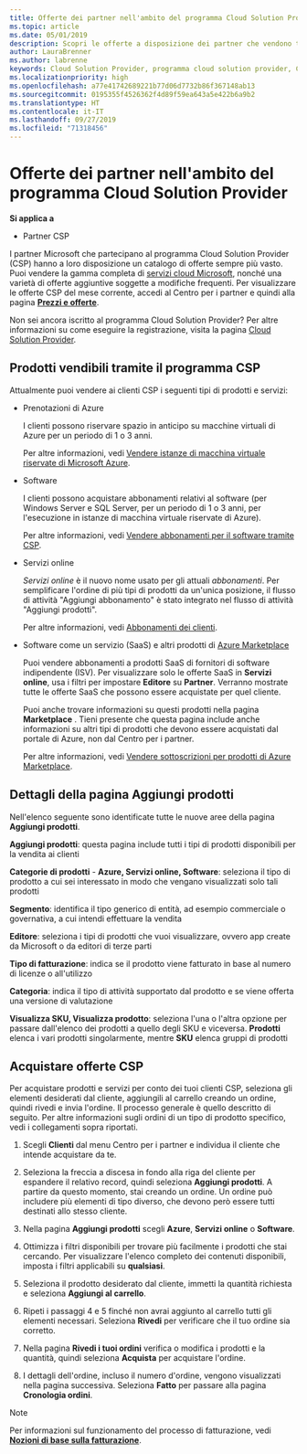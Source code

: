 ```yaml
---
title: Offerte dei partner nell'ambito del programma Cloud Solution Provider | Centro per i partner
ms.topic: article
ms.date: 05/01/2019
description: Scopri le offerte a disposizione dei partner che vendono tramite il programma Cloud Solution Provider.
author: LauraBrenner
ms.author: labrenne
keywords: Cloud Solution Provider, programma cloud solution provider, CSP, aggiungere un prodotto, vendere ai clienti, offerte partner, offerte CSP, servizi basati sul cloud, Azure, Office 365, Dynamics, partner CSP, vendere in CSP, istanze riservate Azure, istanze di macchina virtuale riservate di Azure, prenotazioni di Azure, servizi online, software in abbonamento, AHUB, SQL Server su Azure, Windows Server in Azure, abbonamenti dei clienti
ms.localizationpriority: high
ms.openlocfilehash: a77e41742689221b77d06d7732b86f367148ab13
ms.sourcegitcommit: 0195355f4526362f4d89f59ea643a5e422b6a9b2
ms.translationtype: HT
ms.contentlocale: it-IT
ms.lasthandoff: 09/27/2019
ms.locfileid: "71318456"
---
```

# <a name="partner-offers-in-the-cloud-solution-provider-program"></a>Offerte dei partner nell'ambito del programma Cloud Solution Provider 

**Si applica a**

-  Partner CSP

I partner Microsoft che partecipano al programma Cloud Solution Provider (CSP) hanno a loro disposizione un catalogo di offerte sempre più vasto. Puoi vendere la gamma completa di [servizi cloud Microsoft](https://partner.microsoft.com/cloud-solution-provider/products-and-services), nonché una varietà di offerte aggiuntive soggette a modifiche frequenti. Per visualizzare le offerte CSP del mese corrente, accedi al Centro per i partner e quindi alla pagina [**Prezzi e offerte**](https://partnercenter.microsoft.com/pcv/sales).  

Non sei ancora iscritto al programma Cloud Solution Provider? Per altre informazioni su come eseguire la registrazione, visita la pagina [Cloud Solution Provider](https://partner.microsoft.com/cloud-solution-provider). 

## <a name="what-you-can-sell-through-csp"></a>Prodotti vendibili tramite il programma CSP

Attualmente puoi vendere ai clienti CSP i seguenti tipi di prodotti e servizi:

- Prenotazioni di Azure<br> 

    I clienti possono riservare spazio in anticipo su macchine virtuali di Azure per un periodo di 1 o 3 anni.<br>
    
    Per altre informazioni, vedi [Vendere istanze di macchina virtuale riservate di Microsoft Azure](azure-reservations.md).

- Software<br>

    I clienti possono acquistare abbonamenti relativi al software (per Windows Server e SQL Server, per un periodo di 1 o 3 anni, per l'esecuzione in istanze di macchina virtuale riservate di Azure).<br>
 
    Per altre informazioni, vedi [Vendere abbonamenti per il software tramite CSP](csp-software-subscriptions.md).  

- Servizi online<br>

    *Servizi online* è il nuovo nome usato per gli attuali *abbonamenti*. Per semplificare l'ordine di più tipi di prodotti da un'unica posizione, il flusso di attività "Aggiungi abbonamento" è stato integrato nel flusso di attività "Aggiungi prodotti".<br>
    
    Per altre informazioni, vedi [Abbonamenti dei clienti](customer-subscriptions.md).

- Software come un servizio (SaaS) e altri prodotti di [Azure Marketplace](https://azuremarketplace.microsoft.com/marketplace)<br>

    Puoi vendere abbonamenti a prodotti SaaS di fornitori di software indipendente (ISV). Per visualizzare solo le offerte SaaS in **Servizi online**, usa i filtri per impostare **Editore** su **Partner**. Verranno mostrate tutte le offerte SaaS che possono essere acquistate per quel cliente.<br>
    
    Puoi anche trovare informazioni su questi prodotti nella pagina **Marketplace** . Tieni presente che questa pagina include anche informazioni su altri tipi di prodotti che devono essere acquistati dal portale di Azure, non dal Centro per i partner.<br>

    Per altre informazioni, vedi [Vendere sottoscrizioni per prodotti di Azure Marketplace](sell-marketplace-products.md).

## <a name="add-products-page-details"></a>Dettagli della pagina Aggiungi prodotti

Nell'elenco seguente sono identificate tutte le nuove aree della pagina **Aggiungi prodotti**.

**Aggiungi prodotti**: questa pagina include tutti i tipi di prodotti disponibili per la vendita ai clienti

**Categorie di prodotti** - **Azure, Servizi online, Software**: seleziona il tipo di prodotto a cui sei interessato in modo che vengano visualizzati solo tali prodotti

**Segmento**: identifica il tipo generico di entità, ad esempio commerciale o governativa, a cui intendi effettuare la vendita

**Editore**: seleziona i tipi di prodotti che vuoi visualizzare, ovvero app create da Microsoft o da editori di terze parti

**Tipo di fatturazione**: indica se il prodotto viene fatturato in base al numero di licenze o all'utilizzo

**Categoria**: indica il tipo di attività supportato dal prodotto e se viene offerta una versione di valutazione

**Visualizza SKU, Visualizza prodotto**: seleziona l'una o l'altra opzione per passare dall'elenco dei prodotti a quello degli SKU e viceversa. **Prodotti** elenca i vari prodotti singolarmente, mentre **SKU** elenca gruppi di prodotti

## <a name="buy-csp-offers"></a>Acquistare offerte CSP

Per acquistare prodotti e servizi per conto dei tuoi clienti CSP, seleziona gli elementi desiderati dal cliente, aggiungili al carrello creando un ordine, quindi rivedi e invia l'ordine. Il processo generale è quello descritto di seguito. Per altre informazioni sugli ordini di un tipo di prodotto specifico, vedi i collegamenti sopra riportati.

1. Scegli **Clienti** dal menu Centro per i partner e individua il cliente che intende acquistare da te. 

2. Seleziona la freccia a discesa in fondo alla riga del cliente per espandere il relativo record, quindi seleziona **Aggiungi prodotti**. A partire da questo momento, stai creando un ordine. Un ordine può includere più elementi di tipo diverso, che devono però essere tutti destinati allo stesso cliente.

3. Nella pagina **Aggiungi prodotti** scegli **Azure**, **Servizi online** o **Software**.

4. Ottimizza i filtri disponibili per trovare più facilmente i prodotti che stai cercando. Per visualizzare l'elenco completo dei contenuti disponibili, imposta i filtri applicabili su **qualsiasi**. 

5. Seleziona il prodotto desiderato dal cliente, immetti la quantità richiesta e seleziona **Aggiungi al carrello**.

6. Ripeti i passaggi 4 e 5 finché non avrai aggiunto al carrello tutti gli elementi necessari. Seleziona **Rivedi** per verificare che il tuo ordine sia corretto.  

7. Nella pagina **Rivedi i tuoi ordini** verifica o modifica i prodotti e la quantità, quindi seleziona **Acquista** per acquistare l'ordine. 

8. I dettagli dell'ordine, incluso il numero d'ordine, vengono visualizzati nella pagina successiva. Seleziona **Fatto** per passare alla pagina **Cronologia ordini**. 

> [!NOTE]
> Per informazioni sul funzionamento del processo di fatturazione, vedi [**Nozioni di base sulla fatturazione**](https://docs.microsoft.com/partner-center/billing-basics).


